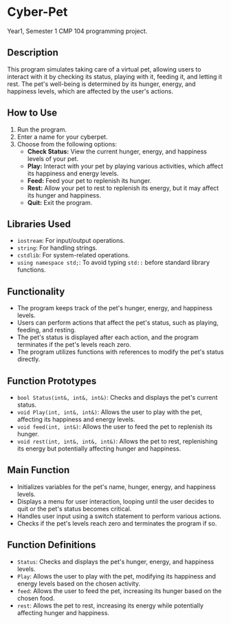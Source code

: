# Cyber-Pet
Year1, Semester 1 CMP 104 programming project.

## Description
This program simulates taking care of a virtual pet, allowing users to interact with it by checking its status, playing with it, feeding it, and letting it rest. The pet's well-being is determined by its hunger, energy, and happiness levels, which are affected by the user's actions.

## How to Use
1. Run the program.
2. Enter a name for your cyberpet.
3. Choose from the following options:
   - **Check Status:** View the current hunger, energy, and happiness levels of your pet.
   - **Play:** Interact with your pet by playing various activities, which affect its happiness and energy levels.
   - **Feed:** Feed your pet to replenish its hunger.
   - **Rest:** Allow your pet to rest to replenish its energy, but it may affect its hunger and happiness.
   - **Quit:** Exit the program.

## Libraries Used
- `iostream`: For input/output operations.
- `string`: For handling strings.
- `cstdlib`: For system-related operations.
- `using namespace std;`: To avoid typing `std::` before standard library functions.

## Functionality
- The program keeps track of the pet's hunger, energy, and happiness levels.
- Users can perform actions that affect the pet's status, such as playing, feeding, and resting.
- The pet's status is displayed after each action, and the program terminates if the pet's levels reach zero.
- The program utilizes functions with references to modify the pet's status directly.

## Function Prototypes
- `bool Status(int&, int&, int&)`: Checks and displays the pet's current status.
- `void Play(int, int&, int&)`: Allows the user to play with the pet, affecting its happiness and energy levels.
- `void feed(int, int&)`: Allows the user to feed the pet to replenish its hunger.
- `void rest(int, int&, int&, int&)`: Allows the pet to rest, replenishing its energy but potentially affecting hunger and happiness.

## Main Function
- Initializes variables for the pet's name, hunger, energy, and happiness levels.
- Displays a menu for user interaction, looping until the user decides to quit or the pet's status becomes critical.
- Handles user input using a switch statement to perform various actions.
- Checks if the pet's levels reach zero and terminates the program if so.

## Function Definitions
- `Status`: Checks and displays the pet's hunger, energy, and happiness levels.
- `Play`: Allows the user to play with the pet, modifying its happiness and energy levels based on the chosen activity.
- `feed`: Allows the user to feed the pet, increasing its hunger based on the chosen food.
- `rest`: Allows the pet to rest, increasing its energy while potentially affecting hunger and happiness.
